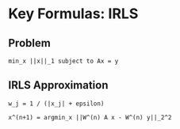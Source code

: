 # Key Formulas: IRLS

## Problem

    min_x ||x||_1 subject to Ax = y

## IRLS Approximation

    w_j = 1 / (|x_j| + epsilon)

    x^(n+1) = argmin_x ||W^(n) A x - W^(n) y||_2^2
